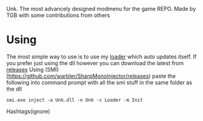 Unk.
The most advancely designed modmenu for the game REPO. 
Made by TGB with some contributions from others

# Using
The most simple way to use is to use my [loader](https://github.com/thegreenbandit/loader/releases)
which auto updates itself.
If you prefer just using the dll however you can download the latest from [releases](https://thegreenbandit/unk/releases)
Using (SMI)[https://github.com/warbler/SharpMonoInjector/releases) paste the following into command prompt with all the smi stuff in the same folder as the dll
```
smi.exe inject -a Unk.dll -n Unk -c Loader -m Init
```

Hashtags(ignore)
<!-- REPO, R.E.P.O, REPO mod menu, REPO Hack, REPO Cheat -->